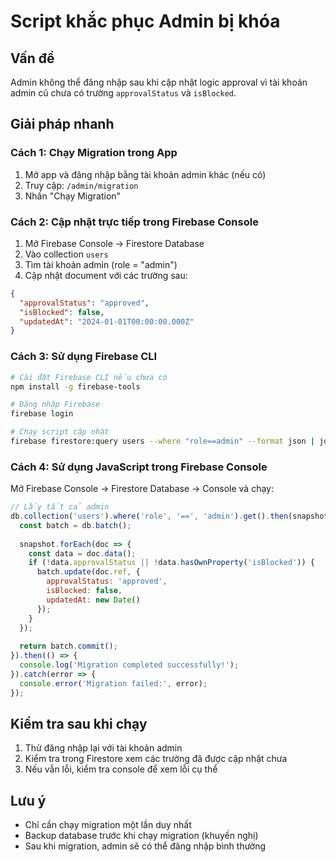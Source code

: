 # Script khắc phục Admin bị khóa

## Vấn đề
Admin không thể đăng nhập sau khi cập nhật logic approval vì tài khoản admin cũ chưa có trường `approvalStatus` và `isBlocked`.

## Giải pháp nhanh

### Cách 1: Chạy Migration trong App
1. Mở app và đăng nhập bằng tài khoản admin khác (nếu có)
2. Truy cập: `/admin/migration`
3. Nhấn "Chạy Migration"

### Cách 2: Cập nhật trực tiếp trong Firebase Console
1. Mở Firebase Console → Firestore Database
2. Vào collection `users`
3. Tìm tài khoản admin (role = "admin")
4. Cập nhật document với các trường sau:

```json
{
  "approvalStatus": "approved",
  "isBlocked": false,
  "updatedAt": "2024-01-01T00:00:00.000Z"
}
```

### Cách 3: Sử dụng Firebase CLI
```bash
# Cài đặt Firebase CLI nếu chưa có
npm install -g firebase-tools

# Đăng nhập Firebase
firebase login

# Chạy script cập nhật
firebase firestore:query users --where "role==admin" --format json | jq '.[] | .id' | xargs -I {} firebase firestore:update users/{} '{"approvalStatus": "approved", "isBlocked": false, "updatedAt": "2024-01-01T00:00:00.000Z"}'
```

### Cách 4: Sử dụng JavaScript trong Firebase Console
Mở Firebase Console → Firestore Database → Console và chạy:

```javascript
// Lấy tất cả admin
db.collection('users').where('role', '==', 'admin').get().then(snapshot => {
  const batch = db.batch();
  
  snapshot.forEach(doc => {
    const data = doc.data();
    if (!data.approvalStatus || !data.hasOwnProperty('isBlocked')) {
      batch.update(doc.ref, {
        approvalStatus: 'approved',
        isBlocked: false,
        updatedAt: new Date()
      });
    }
  });
  
  return batch.commit();
}).then(() => {
  console.log('Migration completed successfully!');
}).catch(error => {
  console.error('Migration failed:', error);
});
```

## Kiểm tra sau khi chạy
1. Thử đăng nhập lại với tài khoản admin
2. Kiểm tra trong Firestore xem các trường đã được cập nhật chưa
3. Nếu vẫn lỗi, kiểm tra console để xem lỗi cụ thể

## Lưu ý
- Chỉ cần chạy migration một lần duy nhất
- Backup database trước khi chạy migration (khuyến nghị)
- Sau khi migration, admin sẽ có thể đăng nhập bình thường
